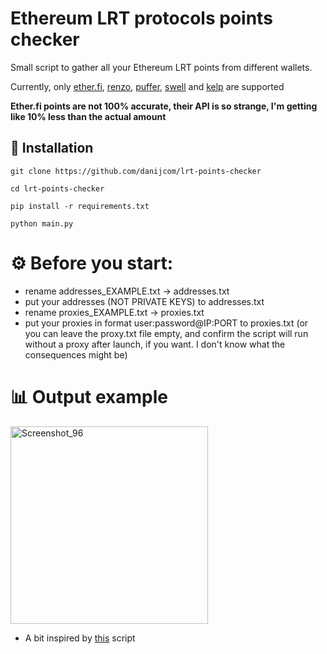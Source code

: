 # Ethereum LRT protocols points checker
 Small script to gather all your Ethereum LRT points from different wallets. 
 
 Currently, only [ether.fi](https://app.ether.fi/portfolio), [renzo](https://app.renzoprotocol.com/portfolio), [puffer](https://quest.puffer.fi/), [swell](https://app.swellnetwork.io/) and [kelp](https://kelpdao.xyz/dashboard/) are supported

 __Ether.fi points are not 100% accurate, their API is so strange, I'm getting like 10% less than the actual amount__

<h2>🚀 Installation</h2>

```
git clone https://github.com/danijcom/lrt-points-checker

cd lrt-points-checker

pip install -r requirements.txt

python main.py
```

# ⚙️ Before you start:
- rename addresses_EXAMPLE.txt -> addresses.txt
- put your addresses (NOT PRIVATE KEYS) to addresses.txt
- rename proxies_EXAMPLE.txt -> proxies.txt
- put your proxies in format user:password@IP:PORT to proxies.txt (or you can leave the proxy.txt file empty, and confirm the script will run without a proxy after launch, if you want. I don't know what the consequences might be) 

# 📊 Output example

<img width="316" alt="Screenshot_96" src="https://github.com/danijcom/lrt-points-checker/assets/46953160/e6e37011-2496-4ed4-bce5-d06e0a591f23">


* A bit inspired by [this](https://github.com/Jcomper/etherfidailycollector) script
